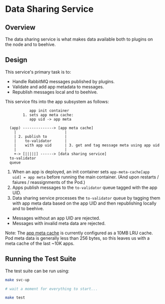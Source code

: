 # Data Sharing Service

## Overview

The data sharing service is what makes data available both to plugins on the node and to beehive.

## Design

This service's primary task is to:

* Handle RabbitMQ messages published by plugins.
* Validate and add app metadata to messages.
* Republish messages local and to beehive.

This service fits into the app subsystem as follows:

```
           app init container
        1. sets app meta cache:
           app uid -> app meta

  (app) --------------> [app meta cache]
    |                      |
    | 2. publish to        |
    |    to-validator      |
    |    with app uid      | 3. get and tag message meta using app uid
    |                      |
    +-> [|||||] ------> [data sharing service]
  to-validator
  queue
```

1. When an app is deployed, an init container sets `app-meta-cache[app uid] = app meta` before running the main container. (And upon restarts / faiures / reassignments of the Pod.)
2. Apps publish messages to the `to-validator` queue tagged with the app UID.
3. Data sharing service processes the `to-validator` queue by tagging them with app meta data based on the app UID and then republishing locally and to beehive.
  * Messages without an app UID are rejected.
  * Messages with invalid meta data are rejected.

Note: The [app meta cache](https://github.com/waggle-sensor/waggle-edge-stack/tree/main/kubernetes/wes-app-meta-cache) is currently configured as a 10MB LRU cache. Pod meta data is generally less than 256 bytes, so this leaves us with a meta cache of the last ~10K apps.

## Running the Test Suite

The test suite can be run using:

```sh
make svc-up

# wait a moment for everything to start...

make test
```
